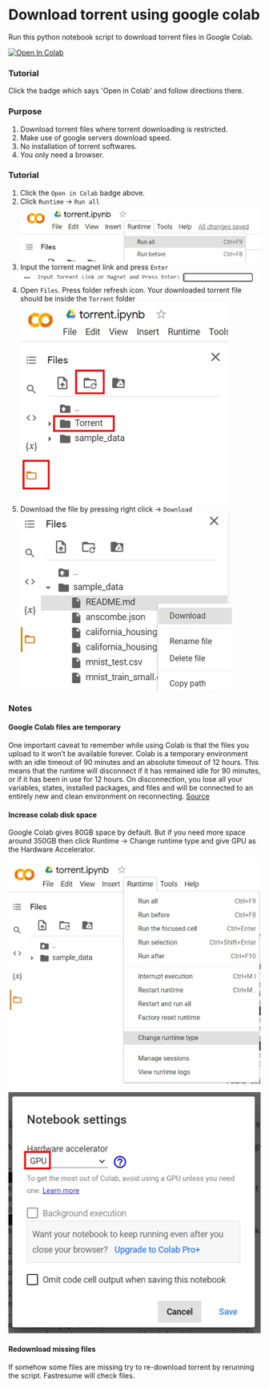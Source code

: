 # Download torrent using google colab

Run this python notebook script to download torrent files in Google Colab.

<a href="https://colab.research.google.com/github/pollmix/google-colab-torrent-downloader/blob/master/torrent.ipynb" target="_parent"><img src="https://colab.research.google.com/assets/colab-badge.svg" alt="Open In Colab"/></a>

### Tutorial

Click the badge which says 'Open in Colab' and follow directions there.

### Purpose

1. Download torrent files where torrent downloading is restricted.
2. Make use of google servers download speed.
3. No installation of torrent softwares.
4. You only need a browser.

### Tutorial

1. Click the `Open in Colab` badge above.
2. Click `Runtime` -> `Run all`
   ![](./img/1.jpeg)
3. Input the torrent magnet link and press `Enter`
   ![](./img/2.jpeg)
4. Open `Files`. Press folder refresh icon. Your downloaded torrent file should be inside the `Torrent` folder
   ![](./img/3.jpeg)
5. Download the file by pressing right click -> `Download`
   ![](./img/6.jpeg)


### Notes

#### Google Colab files are temporary

One important caveat to remember while using Colab is that the files you upload to it won’t be available forever. Colab is a temporary environment with an idle timeout of 90 minutes and an absolute timeout of 12 hours. This means that the runtime will disconnect if it has remained idle for 90 minutes, or if it has been in use for 12 hours. On disconnection, you lose all your variables, states, installed packages, and files and will be connected to an entirely new and clean environment on reconnecting. [Source](https://neptune.ai/blog/google-colab-dealing-with-files)

#### Increase colab disk space

Google Colab gives 80GB space by default. But if you need more space around 350GB then click Runtime -> Change runtime type and give GPU as the Hardware Accelerator.

![](./img/4.jpeg)

![](./img/5.jpeg)

#### Redownload missing files
If somehow some files are missing try to re-download torrent by rerunning the script. Fastresume will check files.

